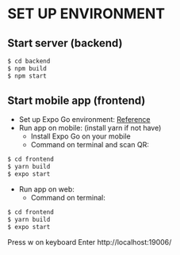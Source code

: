 # SET UP ENVIRONMENT

## Start server (backend)

```bash
$ cd backend
$ npm build
$ npm start
```

## Start mobile app (frontend)
* Set up Expo Go environment: [Reference](<https://freetuts.net/cai-dat-expo-moi-truong-xay-dung-ung-dung-react-native-2717.html>)
* Run app on mobile: (install yarn if not have)
  * Install Expo Go on your mobile 
  * Command on terminal and scan QR:
```bash
$ cd frontend
$ yarn build
$ expo start
```
* Run app on web: 
  * Command on terminal:
```bash
$ cd frontend
$ yarn build
$ expo start
```
Press w on keyboard
Enter http://localhost:19006/
